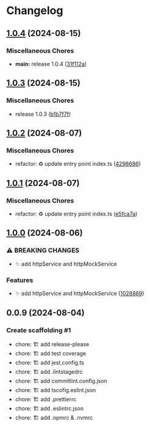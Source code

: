 # Changelog

## [1.0.4](https://github.com/DelgadoTrueba/http/compare/v1.0.3...v1.0.4) (2024-08-15)


### Miscellaneous Chores

* **main:** release 1.0.4 ([31f112a](https://github.com/DelgadoTrueba/http/commit/31f112a94ed9071cee5237a87f60d0be1e8d12fd))

## [1.0.3](https://github.com/DelgadoTrueba/http/compare/v1.0.2...v1.0.3) (2024-08-15)


### Miscellaneous Chores

* release 1.0.3 ([b1b7f7f](https://github.com/DelgadoTrueba/http/commit/b1b7f7f2bae0097fcc1c01d7652fd7b5e7fa6ff2))

## [1.0.2](https://github.com/DelgadoTrueba/http/compare/v1.0.1...v1.0.2) (2024-08-07)

### Miscellaneous Chores

- refactor: :recycle: update entry point index.ts ([4298686](https://github.com/DelgadoTrueba/http/commit/42986860be79f5ab19ed0ce966578ab85af11850))

## [1.0.1](https://github.com/DelgadoTrueba/http/compare/v1.0.0...v1.0.1) (2024-08-07)

### Miscellaneous Chores

- refactor: :recycle: update entry point index.ts ([e5fca7a](https://github.com/DelgadoTrueba/http/commit/e5fca7a0d4f74d669ff46142cf442a22968d680d))

## [1.0.0](https://github.com/DelgadoTrueba/http/compare/v0.0.9...v1.0.0) (2024-08-06)

### ⚠ BREAKING CHANGES

- :sparkles: add httpService and httpMockService

### Features

- :sparkles: add httpService and httpMockService ([1028869](https://github.com/DelgadoTrueba/http/commit/10288691160ce2186f3e9c20590c7aabd33c2052))

## 0.0.9 (2024-08-04)

### Create scaffolding #1

- chore: 🏗️ add release-please
- chore: 🏗️ add test coverage
- chore: 🏗️ add jest.config.ts
- chore: 🏗️ add .lintstagedrc
- chore: 🏗️ add commitlint.config.json
- chore: 🏗️ add tscofig.eslint.json
- chore: 🏗️ add .prettierrc
- chore: 🏗️ add .eslintrc.json
- chore: 🏗️ add .npmrc & .nvmrc
